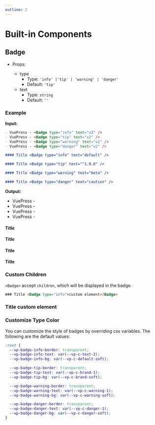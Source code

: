 ```yaml
---
outline: 2
---
```


# Built-in Components

<NpmBadge package="@vuepress/theme-default" />

## Badge <Badge text="badge" />

- Props:

  - type
    - Type: `'info' |'tip' | 'warning' | 'danger'`
    - Default: `'tip'`
  - text
    - Type: `string`
    - Default: `''`

### Example

**Input:**

```md
- VuePress - <Badge type="info" text="v2" />
- VuePress - <Badge type="tip" text="v2" />
- VuePress - <Badge type="warning" text="v2" />
- VuePress - <Badge type="danger" text="v2" />

#### Title <Badge type="info" text="default" />

#### Title <Badge type="tip" text="^1.9.0" />

#### Title <Badge type="warning" text="beta" />

#### Title <Badge type="danger" text="caution" />
```

**Output:**

- VuePress - <Badge type="info" text="v2" />
- VuePress - <Badge type="tip" text="v2" />
- VuePress - <Badge type="warning" text="v2" />
- VuePress - <Badge type="danger" text="v2" />

#### Title <Badge type="info" text="default" />

#### Title <Badge type="tip" text="^1.9.0" />

#### Title <Badge type="warning" text="beta" />

#### Title <Badge type="danger" text="caution" />

### Custom Children

`<Badge>` accept `children`, which will be displayed in the badge.

```html
### Title <Badge type="info">custom element</Badge>
```

### Title <Badge type="info">custom element</Badge>

### Customize Type Color

You can customize the style of badges by overriding css variables. The following are the default values:

```css
:root {
  --vp-badge-info-border: transparent;
  --vp-badge-info-text: var(--vp-c-text-2);
  --vp-badge-info-bg: var(--vp-c-default-soft);

  --vp-badge-tip-border: transparent;
  --vp-badge-tip-text: var(--vp-c-brand-1);
  --vp-badge-tip-bg: var(--vp-c-brand-soft);

  --vp-badge-warning-border: transparent;
  --vp-badge-warning-text: var(--vp-c-warning-1);
  --vp-badge-warning-bg: var(--vp-c-warning-soft);

  --vp-badge-danger-border: transparent;
  --vp-badge-danger-text: var(--vp-c-danger-1);
  --vp-badge-danger-bg: var(--vp-c-danger-soft);
}
```
